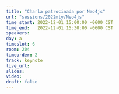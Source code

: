 ```yaml
---
title: "Charla patrocinada por Neo4js"
url: "sessions/2022mty/Neo4js"
time_start: 2022-12-01 15:00:00 -0600 CST
time_end:   2022-12-01 15:30:00 -0600 CST
speakers:
day: a
timeslot: 6
room: 204
timeorder: 2
track: keynote
live_url: 
slides: 
video: 
draft: false
---
```


